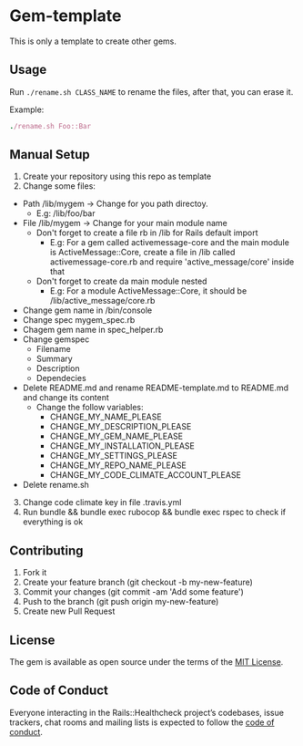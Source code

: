 # Gem-template

This is only a template to create other gems.

## Usage

Run `./rename.sh CLASS_NAME` to rename the files, after that, you can erase it.

Example:

```ruby
./rename.sh Foo::Bar
```

## Manual Setup

1. Create your repository using this repo as template
2. Change some files:
  - Path /lib/mygem -> Change for you path directoy.
    - E.g: /lib/foo/bar
  - File /lib/mygem -> Change for your main module name
    - Don't forget to create a file rb in /lib for Rails default import
      - E.g: For a gem called activemessage-core and the main module is ActiveMessage::Core, create a file in /lib called activemessage-core.rb and require 'active_message/core' inside that
    - Don't forget to create da main module nested
      - E.g: For a module ActiveMessage::Core, it should be /lib/active_message/core.rb
  - Change gem name in /bin/console
  - Change spec mygem_spec.rb
  - Chagem gem name in spec_helper.rb
  - Change gemspec
    - Filename
    - Summary
    - Description
    - Dependecies
  - Delete README.md and rename README-template.md to README.md and change its content
    - Change the follow variables:
      - CHANGE_MY_NAME_PLEASE
      - CHANGE_MY_DESCRIPTION_PLEASE
      - CHANGE_MY_GEM_NAME_PLEASE
      - CHANGE_MY_INSTALLATION_PLEASE
      - CHANGE_MY_SETTINGS_PLEASE
      - CHANGE_MY_REPO_NAME_PLEASE
      - CHANGE_MY_CODE_CLIMATE_ACCOUNT_PLEASE
  - Delete rename.sh
3. Change code climate key in file .travis.yml
4. Run bundle && bundle exec rubocop && bundle exec rspec to check if everything is ok

## Contributing

1. Fork it
2. Create your feature branch (git checkout -b my-new-feature)
3. Commit your changes (git commit -am 'Add some feature')
4. Push to the branch (git push origin my-new-feature)
5. Create new Pull Request

## License

The gem is available as open source under the terms of the [MIT License][mit_license_page].

## Code of Conduct

Everyone interacting in the Rails::Healthcheck project’s codebases, issue trackers, chat rooms and mailing lists is expected to follow the [code of conduct][code_of_conduct_page].

[code_of_conduct_page]: https://github.com/linqueta/rails-healthcheck/blob/master/CODE_OF_CONDUCT.md
[mit_license_page]: https://opensource.org/licenses/MIT